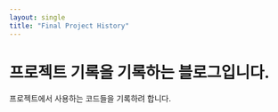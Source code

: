 ```yaml
---
layout: single
title: "Final Project History"
---
```


# 프로젝트 기록을 기록하는 블로그입니다.

프로젝트에서 사용하는 코드들을 기록하려 합니다.
